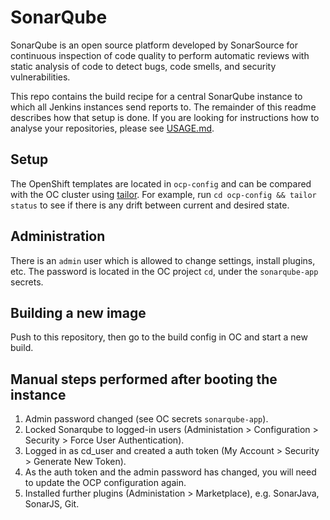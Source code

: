 # SonarQube

SonarQube is an open source platform developed by SonarSource for continuous inspection of code quality to perform automatic reviews with static analysis of code to detect bugs, code smells, and security vulnerabilities.

This repo contains the build recipe for a central SonarQube instance to which all Jenkins instances send reports to. The remainder of this readme describes how that setup is done.
If you are looking for instructions how to analyse your repositories, please see [USAGE.md](https://github.com/opendevstack/ods-core/blob/master/USAGE.md).

## Setup

The OpenShift templates are located in `ocp-config` and can be compared with the OC cluster using [tailor](https://github.com/opendevstack/tailor). For example, run `cd ocp-config && tailor status` to see if there is any drift between current and desired state.

## Administration

There is an `admin` user which is allowed to change settings, install plugins, etc. The password is located in the OC project `cd`, under the `sonarqube-app` secrets.

## Building a new image

Push to this repository, then go to the build config in OC and start a new build.

## Manual steps performed after booting the instance

1. Admin password changed (see OC secrets `sonarqube-app`).
2. Locked Sonarqube to logged-in users (Administation > Configuration > Security > Force User Authentication).
3. Logged in as cd_user and created a auth token (My Account > Security > Generate New Token).
4. As the auth token and the admin password has changed, you will need to update the OCP configuration again.
5. Installed further plugins (Administation > Marketplace), e.g. SonarJava, SonarJS, Git.
